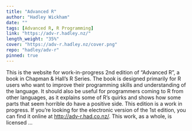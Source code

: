 ```yaml
---
title: "Advanced R"
author: "Hadley Wickham"
date: ""
tags: [Advanced R, R Programming]
link: "https://adv-r.hadley.nz/"
length_weight: "35%"
cover: "https://adv-r.hadley.nz/cover.png"
repo: "hadley/adv-r"
pinned: true
---
```


 This is the website for work-in-progress 2nd edition of “Advanced R”, a book in Chapman & Hall’s R Series. The book is designed primarily for R users who want to improve their programming skills and understanding of the language. It should also be useful for programmers coming to R from other languages, as it explains some of R’s quirks and shows how some parts that seem horrible do have a positive side. This edition is a work in progress. If you’re looking for the electronic version of the 1st edition, you can find it online at http://adv-r.had.co.nz/. This work, as a whole, is licensed ...
